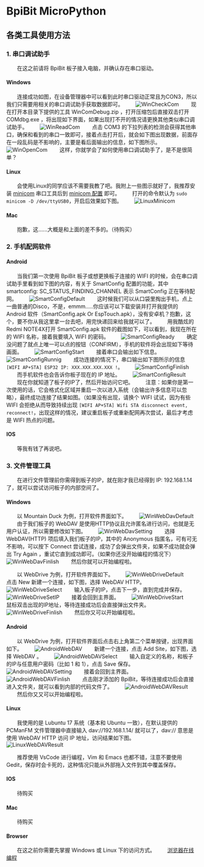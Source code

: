 # **BpiBit MicroPython**

## **各类工具使用方法**

### 1. 串口调试助手
&emsp;&emsp;在这之前请将 BpiBit 板子接入电脑，并确认存在串口驱动。

#### Windows
&emsp;&emsp;连接成功如图，在设备管理器中可以看到此时串口驱动正常且为CON3，所以我们只需要用相关的串口调试助手获取数据即可。
&emsp;&emsp;![WinCheckCom](ReadMe/WinCheckCom.png)
&emsp;&emsp;现在打开本目录下提供的工具 WinComDebug.zip ，打开压缩包后直接双击打开 COMdbg.exe ，将出现如下界面，如果出现打不开的情况请更换其他类似串口调试助手。
&emsp;&emsp;![WinReadCom](README/WinReadCom.png)
&emsp;&emsp;点击 COM3 的下拉列表的检测会获得其他串口，确保和看到的串口一致即可，接着点击打开后，就会如下图出现数据，前面存在一段乱码是不影响的，主要是看后面输出的信息，如下图所示。
&emsp;&emsp;![WinOpenCom](README/WinOpenCom.png)
&emsp;&emsp;这样，你就学会了如何使用串口调试助手了，是不是很简单？

#### Linux
&emsp;&emsp;会使用Linux的同学应该不需要我教了吧。我附上一些图示就好了，我推荐安装 [minicom](http://linux.softpedia.com/get/Communications/Telephony/minicom-753.shtml) 串口工具后到 [minicom 配置](https://www.cnblogs.com/wonux/p/5897127.html) 即可。
&emsp;&emsp;打开的命令默认为 ` sudo minicom -D /dev/ttyUSB0 `，开启后效果如下图。
&emsp;&emsp;![LinuxMinicom](README/LinuxMinicom.png)

#### Mac
&emsp;&emsp;抱歉，这......大概是和上面的差不多的。（待购买）

### 2. 手机配网软件

#### Android

&emsp;&emsp;当我们第一次使用 BpiBit 板子或想更换板子连接的 WIFI 的时候，会在串口调试助手里看到如下图的内容，有关于 SmartConfig 配置的功能，其中 smartconfig: SC_STATUS_FINDING_CHANNEL 表示 SmartConfig 正在等待配网。
&emsp;&emsp;![SmartConfigDefault](README/SmartConfigDefault.png)
&emsp;&emsp;这时候我们可以从口袋里掏出手机，点上一曲普通的Disco，不是，emmm.....你应该可以下载安装并打开我提供的 Android 软件（SmartConfig.apk Or EspTouch.apk），没有安卓机？抱歉，这个，要不你从我这里拿一台去吧，用完快递回来给我就可以了。
&emsp;&emsp;用我酷炫的Redmi NOTE4X打开 SmartConfig.apk 软件的截图如下，可以看到，我现在所在的 WIFI 名称，接着我要填入 WiFI 的密码。
&emsp;&emsp;![SmartConfigReady](README/SmartConfigReady.png)
&emsp;&emsp;确定没问题了就点上唯一可以点的按钮（CONFIRM），手机的软件将会出现如下等待画面。
&emsp;&emsp;![SmartConfigStart](README/SmartConfigStart.png)
&emsp;&emsp;接着串口会输出如下信息。
&emsp;&emsp;![SmartConfigRunnig](README/SmartConfigRunnig.png)
&emsp;&emsp;成功连接的情况下，串口输出如下图所示的信息`[WIFI AP+STA] ESP32 IP: XXX.XXX.XXX.XXX !`。
&emsp;&emsp;![SmartConfigFinlish](README/SmartConfigFinlish.png)
&emsp;&emsp;而手机软件也会告诉你板子现在的 IP 地址。
&emsp;&emsp;![SmartConfigResult](README/SmartConfigResult.png)
&emsp;&emsp;现在你就知道了板子的IP了，然后开始访问它吧。
&emsp;&emsp;注意：如果你是第一次使用的话，它会格式化区域并重启一次以进入系统（会输出许多信息可以忽略），最终成功连接了结果如图。（如果没有出现，请换个 WIFI 试试，因为有些 WIFI 会拒绝从而导致持续出现 `[WIFI AP+STA] Wifi STA disconnect event, reconnect!`，出现这样的情况，建议重启板子或重新配网再次尝试，最后才考虑是 WIFI 热点的问题。

#### IOS

&emsp;&emsp;等我有钱了再说吧。

### 3. 文件管理工具

&emsp;&emsp;在进行文件管理前你需得到板子的IP，就在刚才我已经得到 IP: 192.168.1.14 了，就可以尝试访问板子的内部空间了。

#### Windows

&emsp;&emsp;以 Mountain Duck 为例，打开软件界面如下。
&emsp;&emsp;![WinWebDavDefault](README/WinWebDavDefault.png)
&emsp;&emsp;由于我们板子的 WebDAV 是使用HTTP协议且允许匿名进行访问，也就是无用户认证，所以需要修改如下图。
&emsp;&emsp;![WinWebDavSetting](README/WinWebDavSetting.png)
&emsp;&emsp;选择 WebDAV(HTTP) 项后填入我们板子的IP，其中的 Anonymous 指匿名，可有可无不影响，可以按下 Connect 尝试连接，成功了会弹出文件夹，如果不成功就会弹出 Try Again ，重试它直到成功即可。（如果你还没开始编程的情况下）
&emsp;&emsp;![WinWebDavFinlish](README/WinWebDavFinlish.png)
&emsp;&emsp;然后你就可以开始编程啦。

&emsp;&emsp;以 WebDrive 为例，打开软件界面如下。
&emsp;&emsp;![WinWebDriveDefault](README/WinWebDriveDefault.png)
&emsp;&emsp;点击 New 新建一个连接，如下图，选择 WebDAV HTTP。
&emsp;&emsp;![WinWebDriveSelect](README/WinWebDriveSelect.png)
&emsp;&emsp;输入板子的IP，点击下一步，直到完成并保存。
&emsp;&emsp;![WinWebDriveSetIP](README/WinWebDriveSetIP.png)
&emsp;&emsp;接着会回到主界面。
&emsp;&emsp;![WinWebDriveStart](README/WinWebDriveStart.png)
&emsp;&emsp;鼠标双击出现的IP地址，等待连接成功后会直接弹出文件夹。
&emsp;&emsp;![WinWebDriveFinlish](README/WinWebDriveFinlish.png)
&emsp;&emsp;然后你又可以开始编程啦。

#### Android

&emsp;&emsp;以 WebDrive 为例，打开软件界面后点击右上角第二个菜单按键，出现界面如下。
&emsp;&emsp;![AndroidWebDAV](README/AndroidWebDAV.png)
&emsp;&emsp;新建一个连接，点击 Add Site，如下图，选择 WebDAV 。
&emsp;&emsp;![AndroidWebDAVSelect](README/AndroidWebDAVSelect.png)
&emsp;&emsp;输入自定义的名称，和板子的IP与任意用户密码（比如 1 和 1），点击 Save 保存。
&emsp;&emsp;![AndroidWebDAVSetting](README/AndroidWebDAVSetting.png)
&emsp;&emsp;接着会回到主界面。
&emsp;&emsp;![AndroidWebDAVFinlish](README/AndroidWebDAVFinlish.png)
&emsp;&emsp;点击刚才添加的 BpiBit，等待连接成功后会直接进入文件夹，就可以看到内部的代码文件了。
&emsp;&emsp;![AndroidWebDAVResult](README/AndroidWebDAVResult.png)
&emsp;&emsp;然后你又又可以开始编程啦。

#### Linux

&emsp;&emsp;我使用的是 Lubuntu 17 系统（基本和 Ubuntu 一致），在默认提供的 PCManFM 文件管理器中直接输入 dav://192.168.1.14/ 就可以了，dav:// 意思是使用 WebDAV HTTP 访问 IP 地址，访问结果如下图。
&emsp;&emsp;![LinuxWebDAVResult](README/LinuxWebDAVResult.png)

&emsp;&emsp;推荐使用 VsCode 进行编程，Vim 和 Emacs 也都不错，注意不要使用Gedit，保存时会卡死的，这种情况只能从外部拖入文件到其中覆盖保存。

#### IOS

&emsp;&emsp;待购买

#### Mac

&emsp;&emsp;待购买

#### Browser

&emsp;&emsp;在这之前你需要先掌握 Windows 或 Linux 下的访问方式。
&emsp;&emsp;[浏览器在线编程](https://github.com/junhuanchen/BPI-BIT-MpyOnlineEditor)
